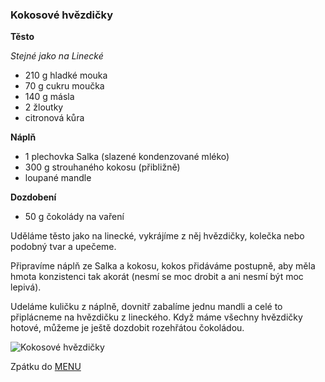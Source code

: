 ### Kokosové hvězdičky

**Těsto**

*Stejné jako na Linecké*
- 210 g hladké mouka 
- 70 g cukru moučka
- 140 g másla
- 2 žloutky
- citronová kůra

**Náplň**
- 1 plechovka Salka (slazené kondenzované mléko)
- 300 g strouhaného kokosu (přibližně)
- loupané mandle

**Dozdobení**
- 50 g čokolády na vaření

Uděláme těsto jako na linecké, vykrájíme z něj hvězdičky, kolečka nebo podobný tvar a upečeme. 

Připravíme náplň ze Salka a kokosu, kokos přidáváme postupně, aby měla hmota konzistenci tak akorát (nesmí se moc drobit a ani nesmí být moc lepivá). 

Udeláme kuličku z náplně, dovnitř zabalíme jednu mandli a celé to připlácneme na hvězdičku z lineckého. Když máme všechny hvězdičky hotové, můžeme je ještě dozdobit rozehřátou čokoládou.

![Kokosové hvězdičky](../img/kokosove_hvezdicky.JPG)

Zpátku do [MENU](../index)
